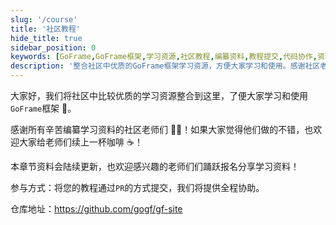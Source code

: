 ```yaml
---
slug: '/course'
title: '社区教程'
hide_title: true
sidebar_position: 0
keywords: [GoFrame,GoFrame框架,学习资源,社区教程,编纂资料,教程提交,代码协作,资料更新,分享资源,教程整合]
description: '整合社区中优质的GoFrame框架学习资源，方便大家学习和使用。感谢社区老师们贡献的学习资料，欢迎为他们的努力续上一杯咖啡。本章节内容将不断更新，欢迎参与贡献。'
---
```


大家好，我们将社区中比较优质的学习资源整合到这里，了便大家学习和使用`GoFrame`框架 🚀。

感谢所有辛苦编纂学习资料的社区老师们 💖💐！如果大家觉得他们做的不错，也欢迎大家给老师们续上一杯咖啡 ☕️！

本章节资料会陆续更新，也欢迎感兴趣的老师们们踊跃报名分享学习资料！

参与方式：将您的教程通过`PR`的方式提交，我们将提供全程协助。

仓库地址：https://github.com/gogf/gf-site






